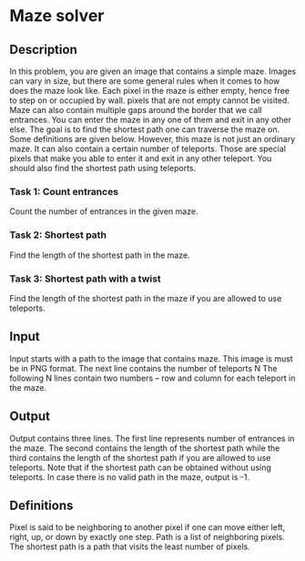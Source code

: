 # Maze solver
## Description
In this problem, you are given an image that contains a simple maze. Images can vary in size, but there are some general rules when it comes to how does the maze look like. Each pixel in the maze is either empty, hence free to step on or occupied by wall. pixels that are not empty cannot be visited. Maze can also contain multiple gaps around the border that we call entrances. You can enter the maze in any one of them and exit in any other else. The goal is to find the shortest path one can traverse the maze on. Some definitions are given below.
However, this maze is not just an ordinary maze. It can also contain a certain number of teleports. Those are special pixels that make you able to enter it and exit in any other teleport. You should also find the shortest path using teleports.
### Task 1: Count entrances
Count the number of entrances in the given maze.
### Task 2: Shortest path
Find the length of the shortest path in the maze.
### Task 3: Shortest path with a twist
Find the length of the shortest path in the maze if you are allowed to use teleports.
## Input
Input starts with a path to the image that contains maze. This image is must be in PNG format. The next line contains the number of teleports 
N
The following N lines contain two numbers – row and column for each teleport in the maze.
## Output
Output contains three lines. The first line represents number of entrances in the maze. The second contains the length of the shortest path while the third contains the length of the shortest path if you are allowed to use teleports. Note that if the shortest path can be obtained without using teleports. In case there is no valid path in the maze, output is -1.
## Definitions
Pixel is said to be neighboring to another pixel if one can move either left, right, up, or down by exactly one step.
Path is a list of neighboring pixels.
The shortest path is a path that visits the least number of pixels.
